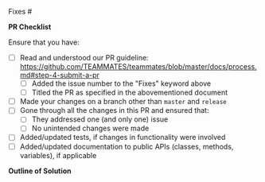 Fixes #

**PR Checklist**

<!-- Remove this portion after you have made the checks. -->

Ensure that you have:
- [ ] Read and understood our PR guideline: https://github.com/TEAMMATES/teammates/blob/master/docs/process.md#step-4-submit-a-pr
  - [ ] Added the issue number to the "Fixes" keyword above
  - [ ] Titled the PR as specified in the abovementioned document
- [ ] Made your changes on a branch other than `master` and `release`
- [ ] Gone through all the changes in this PR and ensured that:
  - [ ] They addressed one (and only one) issue
  - [ ] No unintended changes were made
- [ ] Added/updated tests, if changes in functionality were involved
- [ ] Added/updated documentation to public APIs (classes, methods, variables), if applicable

**Outline of Solution**

<!-- Tell us how you solved the issue. -->
<!-- If there are things you want the reviewers to focus on, include them here as well. -->
<!-- This portion can be skipped if the fix is trivial. -->

